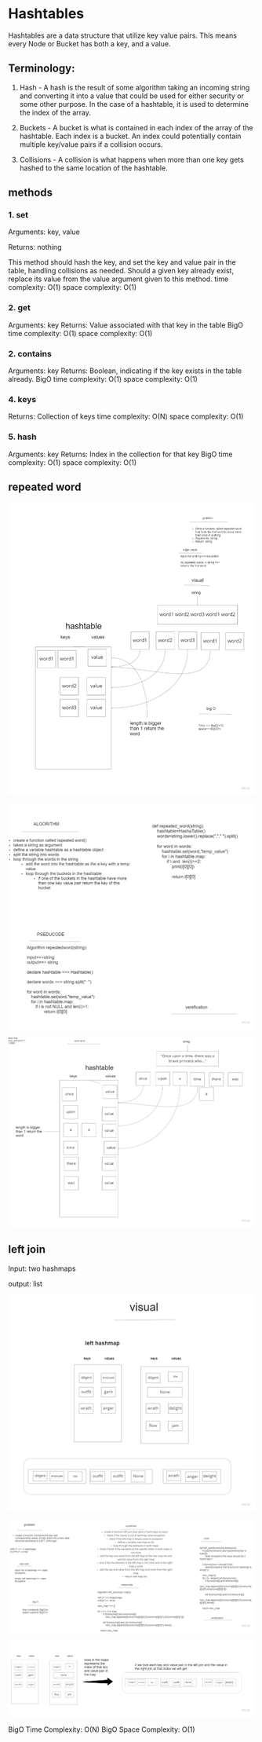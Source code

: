 # Hashtables

Hashtables are a data structure that utilize key value pairs. This means every Node or Bucket has both a key, and a value.

## Terminology:

1. Hash - A hash is the result of some algorithm taking an incoming string and converting it into a value that could be used for either security or some other purpose. In the case of a hashtable, it is used to determine the index of the array.

2. Buckets - A bucket is what is contained in each index of the array of the hashtable. Each index is a bucket. An index could potentially contain multiple key/value pairs if a collision occurs.

3. Collisions - A collision is what happens when more than one key gets hashed to the same location of the hashtable.

## methods

### 1. set

Arguments: key, value

Returns: nothing

This method should hash the key, and set the key and value pair in the table, handling collisions as needed.
Should a given key already exist, replace its value from the value argument given to this method.
time complexity: O(1)
space complexity: O(1)

### 2. get

Arguments: key
Returns: Value associated with that key in the table
BigO
time complexity: O(1)
space complexity: O(1)


### 2. contains

Arguments: key
Returns: Boolean, indicating if the key exists in the table already.
BigO
time complexity: O(1)
space complexity: O(1)


### 4. keys

Returns: Collection of keys
time complexity: O(N)
space complexity: O(1)


### 5. hash

Arguments: key
Returns: Index in the collection for that key
BigO
time complexity: O(1)
space complexity: O(1)




## repeated word

![whiteboard](../images/Untitled%20(14).jpg)

![whiteboard](../images/Untitled%20(16).jpg)

![whiteboard](../images/Untitled%20(17).jpg)


## left join 

Input: two hashmaps

output: list

![visual](../images/VISUAL_LEFT_JOIN.jpg)

![code](../images/code.jpg)


![verfication](../images/verf._left_join.jpg)


BigO Time Complexity: O(N)
BigO Space Complexity: O(1)

